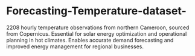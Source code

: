 # Forecasting-Temperature-dataset-
2208 hourly temperature observations from northern Cameroon, sourced from Copernicus. Essential for solar energy optimization and operational planning in hot climates. Enables accurate demand forecasting and improved energy management for regional businesses.
